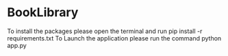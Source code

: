 # BookLibrary

To install the packages please open the terminal and run pip install -r requirements.txt
To Launch the application please run the command python app.py
